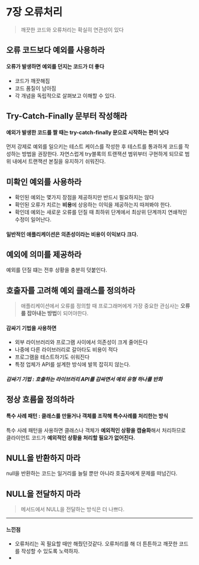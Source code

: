 # 7장 오류처리
> 깨끗한 코드와 오류처리는 확실히 연관성이 있다

## 오류 코드보다 예외를 사용하라 
#### 오류가 발생하면 예외를 던지는 코드가 더 좋다
* 코드가 깨끗해짐
* 코드 품질이 남아짐
* 각 개념을 독립적으로 살펴보고 이해할 수 있다.

## Try-Catch-Finally 문부터 작성해라
#### 예외가 발생한 코드를 짤 때는 try-catch-finally 문으로 시작하는 편이 낫다
먼저 강제로 예외를 일으키는 테스트 케이스를 작성한 후 테스트를 통과하게 코드를 작성하는 방법을 권장한다.
자연스럽게 try블록의 트랜잭션 범위부터 구현하게 되므로 범위 내에서 트랜잭션 본질을 유지하기 쉬워진다.

## 미확인 예외를 사용하라
* 확인된 예외는 몇가지 장점을 제공하지만 반드시 필요하지는 않다
* 확인된 오류가 치르는 **비용**에 상응하는 이익을 제공하는지 따져봐야 한다.
* 확인데 예외는 새로운 오류를 던질 때 최하위 단계에서 최상위 단계까지 연쇄적인 수정이 일어난다.
#### 일반적인 애플리케이션은 의존성이라는 비용이 이익보다 크다.

## 예외에 의미를 제공하라 
예외를 던질 떄는 전후 상황을 충분히 덧붙인다.

## 호출자를 고려해 예외 클래스를 정의하라
> 애플리케이션에서 오류를 정의할 때 프로그래머에게 가장 중요한 관심사는 **오류를 잡아내는 방법**이 되어야한다. 

#### 감싸기 기법을 사용하면 
* 외부 라이브러리와 프로그램 사이에서 의존성이 크게 줄어든다
* 나중에 다른 라이브러리로 갈아타도 비용이 적다
* 프로그램을 테스트하기도 쉬워진다
* 특정 업체가 API를 설계한 방식에 발목 잡히지 않는다.
##### 감싸기 기법 : 호출하는 라이브러리 API를 감싸면서 예외 유형 하나를 반화

## 정상 흐름을 정의하라 
#### 특수 사례 패턴 : 클래스를 만들거나 객체를 조작해 특수사례를 처리한는 방식
특수 사례 패턴을 사용하면 클래스나 객체가 **예외적인 상황을 캡슐화**해서 처리하므로 <br/>
클라이언트 코드가 **예외적인 상황을 처리할 필요가 없어진다.**


## NULL을 반환하지 마라
null을 반환하는 코드는 일거리를 늘릴 뿐만 아니라 호출자에게 문제를 떠넘긴다.

## NULL을 전달하지 마라
> 메서드에서 NULL을 전달하는 방식은 더 나쁘다. <br/>



* * *
#### **느낀점**
* 오류처리는 꼭 필요할 때만 해줬던것같다. 오류처리를 해 더 튼튼하고 깨끗한 코드를 작성할 수 있도록 노력하자.
* 
